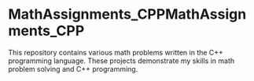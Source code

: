 # MathAssignments_CPPMathAssignments_CPP
This repository contains various math problems written in the C++ programming language. These projects demonstrate my skills in math problem solving and C++ programming.
